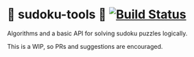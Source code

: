 # :wrench: sudoku-tools :wrench: [![Build Status](https://travis-ci.org/kvsm/sudoku-tools.svg?branch=master)](https://travis-ci.org/kvsm/sudoku-tools)

Algorithms and a basic API for solving sudoku puzzles logically.

This is a WIP, so PRs and suggestions are encouraged.
